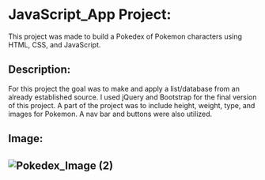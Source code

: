 <h1> JavaScript_App Project: </h1>

<p>This project was made to build a Pokedex of Pokemon characters using HTML, CSS, and JavaScript. </p>

<h2> Description: </h2>

<p> For this project the goal was to make and apply a list/database from an already established source. I used jQuery and Bootstrap for the final version of this project. A part of the project was to include height, weight, type, and images for Pokemon. A nav bar and buttons were also utilized.  </p>  

<h2> Image: <h2>
  
  ![Pokedex_Image (2)](https://user-images.githubusercontent.com/89669426/174527737-40520c16-199b-461e-ae9a-cbb0630d7aab.png)
